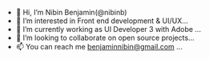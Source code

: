 - 👋 Hi, I’m Nibin Benjamin(@nibinb)
- 👀 I’m interested in Front end development & UI/UX...
- 🌱 I’m currently working as UI Developer 3 with Adobe ...
- 💞️ I’m looking to collaborate on open source projects...
- 📫 You can reach me benjaminnibin@gmail.com ...
